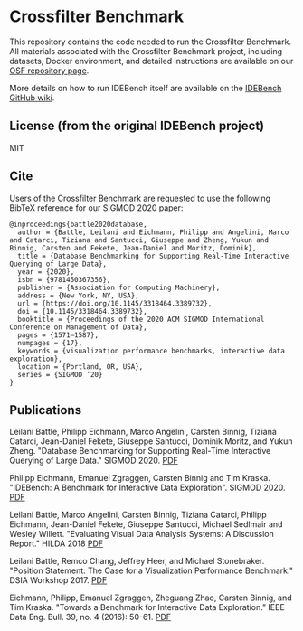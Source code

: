 # Crossfilter Benchmark
This repository contains the code needed to run the Crossfilter Benchmark. All materials associated with the Crossfilter Benchmark project, including datasets, Docker environment, and detailed instructions are available on our [OSF repository page](https://osf.io/9xerb/).

More details on how to run IDEBench itself are available on the [IDEBench GitHub wiki](https://github.com/IDEBench/IDEBench-public/wiki).

## License (from the original IDEBench project)
MIT

## Cite
Users of the Crossfilter Benchmark are requested to use the following BibTeX reference for our SIGMOD 2020 paper:
```
@inproceedings{battle2020database,
  author = {Battle, Leilani and Eichmann, Philipp and Angelini, Marco and Catarci, Tiziana and Santucci, Giuseppe and Zheng, Yukun and Binnig, Carsten and Fekete, Jean-Daniel and Moritz, Dominik},
  title = {Database Benchmarking for Supporting Real-Time Interactive Querying of Large Data},
  year = {2020},
  isbn = {9781450367356},
  publisher = {Association for Computing Machinery},
  address = {New York, NY, USA},
  url = {https://doi.org/10.1145/3318464.3389732},
  doi = {10.1145/3318464.3389732},
  booktitle = {Proceedings of the 2020 ACM SIGMOD International Conference on Management of Data},
  pages = {1571–1587},
  numpages = {17},
  keywords = {visualization performance benchmarks, interactive data exploration},
  location = {Portland, OR, USA},
  series = {SIGMOD ’20}
}
```

## Publications

Leilani Battle, Philipp Eichmann, Marco Angelini, Carsten Binnig, Tiziana Catarci, Jean-Daniel Fekete, Giuseppe Santucci, Dominik Moritz, and Yukun Zheng. "Database Benchmarking for Supporting Real-Time Interactive Querying of Large Data." SIGMOD 2020.
[PDF](http://www.cs.umd.edu/~leilani/static/papers/battle2020database.pdf)

Philipp Eichmann, Emanuel Zgraggen, Carsten Binnig and Tim Kraska. "IDEBench: A Benchmark for Interactive Data Exploration". SIGMOD 2020.
[PDF](https://arxiv.org/abs/1804.02593)

Leilani Battle, Marco Angelini, Carsten Binnig, Tiziana Catarci, Philipp Eichmann, Jean-Daniel Fekete, Giuseppe Santucci, Michael Sedlmair and Wesley Willett. "Evaluating Visual Data Analysis Systems: A Discussion Report." HILDA 2018
[PDF](http://www.cs.umd.edu/~leilani/static/papers/battle_visualization-centered-evaluation_hilda_2018.pdf)

Leilani Battle, Remco Chang, Jeffrey Heer, and Michael Stonebraker. "Position Statement: The Case for a Visualization Performance Benchmark." DSIA Workshop 2017.
[PDF](http://www.cs.umd.edu/~leilani/static/papers/dsia2017cameraready_08_23_2017_11_28.pdf)

Eichmann, Philipp, Emanuel Zgraggen, Zheguang Zhao, Carsten Binnig, and Tim Kraska. "Towards a Benchmark for Interactive Data Exploration." IEEE Data Eng. Bull. 39, no. 4 (2016): 50-61.
[PDF](http://cs.brown.edu/~peichmann/downloads/bide_vision.pdf)
